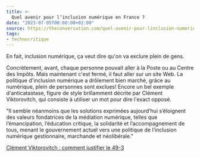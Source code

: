 ```yaml
---
title: >-
  Quel avenir pour l’inclusion numérique en France ?
date: "2023-07-05T00:00:00+02:00"
source: https://theconversation.com/quel-avenir-pour-linclusion-numerique-en-france-205323
tags:
- technocritique
---
```


En fait, inclusion numérique, ça veut dire qu'on va exclure plein de gens.

Concrètement, avant, chaque personne pouvait aller à la Poste ou au Centre des Impôts. Mais maintenant c'est fermé, il faut aller sur un site Web. La politique d'inclusion numérique a drôlement bien marché, grâce au numérique, plein de personnes sont exclues! Encore un bel exemple d'anticatastase, figure de style brillamment décrite par Clément Viktorovitch, qui consiste à utiliser un mot pour dire l'exact opposé.

"Il semble néanmoins que les solutions exprimées aujourd’hui s’éloignent des valeurs fondatrices de la médiation numérique, telles que l’émancipation, l’éducation critique, la solidarité et l’accompagnement de tous, menant le gouvernement actuel vers une politique de l’inclusion numérique gestionnaire, marchande et néolibérale."

[Clément Viktorovitch : comment justifier le 49-3](https://www.youtube.com/watch?v=KgQlQcjBAKs)
